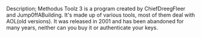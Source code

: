Description;
	Methodus Toolz 3 is a program created by ChiefDreegFleer and Jump0ffABuilding. It's made up of various tools, most of them deal with AOL(old versions). It was released in 2001 and has been abandoned for many years, neither can you buy it or authenticate your keys.
